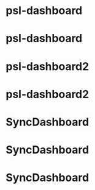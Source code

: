 # psl-dashboard
# psl-dashboard
# psl-dashboard2
# psl-dashboard2
# SyncDashboard
# SyncDashboard
# SyncDashboard
